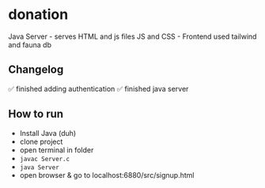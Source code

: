 # donation
Java Server - serves HTML and js files
JS and CSS - Frontend
used tailwind and fauna db

## Changelog
✅ finished adding authentication
✅ finished java server


## How to run
- Install Java (duh)
- clone project
- open terminal in folder
- `javac Server.c`
- `java Server`
- open browser & go to localhost:6880/src/signup.html


